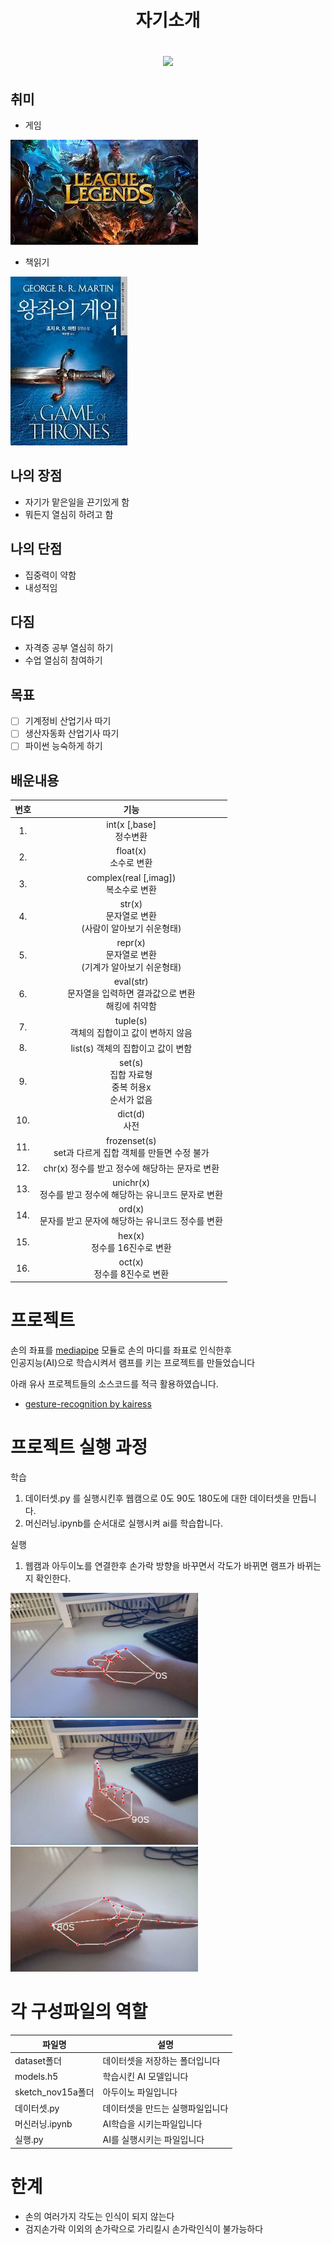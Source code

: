 <h1 align= "center" > 자기소개
<p align = "center">
<img src="https://img.shields.io/badge/Python-3766AB?style=flat-square&logo=Python&logoColor=white"/></a>

## 취미

- 게임

<img src="./photo/gameimg.jpg">  

- 책읽기

<img src="./photo/book.jpg">


## 나의 장점
- 자기가 맡은일을 끈기있게 함
- 뭐든지 열심히 하려고 함

## 나의 단점 

- 집중력이 약함
- 내성적임

## 다짐

- 자격증 공부 열심히 하기
- 수업 열심히 참여하기

## 목표

- [ ] 기계정비 산업기사 따기
- [ ] 생산자동화 산업기사 따기
- [ ] 파이썬 능숙하게 하기

## 배운내용

|번호|기능
|:------:|:---:|
|1.|int(x [,base] </br> 정수변환
|2.|float(x) </br> 소수로 변환
|3.|complex(real [,imag]) </br> 복소수로 변환
|4.|str(x) </br> 문자열로 변환 </br> (사람이 알아보기 쉬운형태)
|5.|repr(x) </br> 문자열로 변환</br> (기계가 알아보기 쉬운형태)
|6.|eval(str) </br> 문자열을 입력하면 결과값으로 변환 </br> 해킹에 취약함
|7.|tuple(s) </br> 객체의 집합이고 값이 변하지 않음
|8.|list(s) 객체의 집합이고 값이 변함
|9.|set(s) </br> 집합 자료형 </br> 중복 허용x </br> 순서가 없음
|10.|dict(d) </br>사전
|11.|frozenset(s) </br> set과 다르게 집합 객체를 만들면 수정 불가
|12.|chr(x) 정수를 받고 정수에 해당하는 문자로 변환
|13.|unichr(x) </br> 정수를 받고 정수에 해당하는 유니코드 문자로 변환
|14.|ord(x) </br> 문자를 받고 문자에 해당하는 유니코드 정수를 변환
|15.|hex(x) </br>  정수를 16진수로 변환
|16.|oct(x) </br> 정수를 8진수로 변환

# 프로젝트
손의 좌표를 [mediapipe](https://google.github.io/mediapipe/) 모듈로 손의 마디를 좌표로 인식한후  
인공지능(AI)으로 학습시켜서 램프를 키는 프로젝트를 만들었습니다

아래 유사 프로젝트들의 소스코드를 적극 활용하였습니다.

* [gesture-recognition by kairess](https://github.com/kairess/gesture-recognition)

# 프로젝트 실행 과정

학습
1. 데이터셋.py 를 실행시킨후 웹캠으로 0도 90도 180도에 대한 데이터셋을 만듭니다.
2. 머신러닝.ipynb를 순서대로 실행시켜 ai를 학습합니다.

실행
1. 웹캠과 아두이노를 연결한후 손가락 방향을 바꾸면서 각도가 바뀌면 램프가 바뀌는지 확인한다.
<img src="https://github.com/LETAUK/AIControlE/blob/main/img/0s.JPG" width="300" height="200">
<img src="https://github.com/LETAUK/AIControlE/blob/main/img/90s.JPG" width="300" height="200">
<img src="https://github.com/LETAUK/AIControlE/blob/main/img/180s.JPG" width="300" height="200">

# 각 구성파일의 역할

|파일명|설명|
|------|---|
|dataset폴더|데이터셋을 저장하는 폴더입니다|
|models.h5|학습시킨 AI 모델입니다|
|sketch_nov15a폴더|아두이노 파일입니다|
|데이터셋.py|데이터셋을 만드는 실행파일입니다|
|머신러닝.ipynb|AI학습을 시키는파일입니다|
|실행.py|AI를 실행시키는 파일입니다|

# 한계

* 손의 여러가지 각도는 인식이 되지 않는다  
* 검지손가락 이외의 손가락으로 가리킬시 손가락인식이 불가능하다
